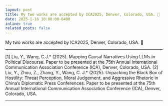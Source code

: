 ```yaml
---
layout: post
title: My two works are accepted by ICA2025, Denver, Colorado, USA. 🎉
date: 2025-1-16 10:00:00-0400
inline: true
related_posts: false
---
```


My two works are accepted by ICA2025, Denver, Colorado, USA. 🎉

***

[1]	Liu, Y., Wang, C.J.* (2025). Mapping Causal Narratives Using LLMs in Political Discourse. Paper to be presented at the 75th Annual International Communication Association Conference (ICA), Denver, Colorado, USA.
[2]	Liu, Y., Zhou, Z., Zhang, Y., Wang, C. J.* (2025). Unpacking the Black Box of Hostility: Threat Perception, Moral Judgement, and Aggressive Rhetoric in China’s Diplomatic Press Conferences. Paper to be presented at the 75th Annual International Communication Association Conference (ICA), Denver, Colorado, USA.

***